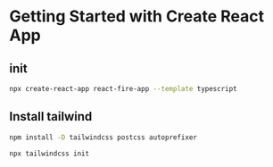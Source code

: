 # Getting Started with Create React App

## init

```sh
npx create-react-app react-fire-app --template typescript
```

## Install tailwind

```sh
npm install -D tailwindcss postcss autoprefixer

```

```sh
npx tailwindcss init

```

